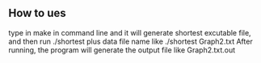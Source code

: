 ## How to ues
type in make in command line and it will generate shortest excutable file, and then run ./shortest plus data file name like ./shortest Graph2.txt
After running, the program will generate the output file like Graph2.txt.out

